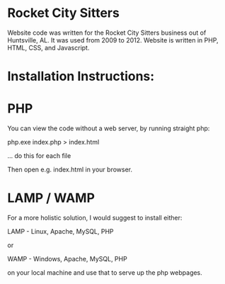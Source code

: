 # Rocket City Sitters

Website code was written for the Rocket City Sitters business out of Huntsville, AL.  It was used from 2009 to 2012.
Website is written in PHP, HTML, CSS, and Javascript.

# Installation Instructions:
# PHP
You can view the code without a web server, by running straight php:

php.exe index.php > index.html

... do this for each file

Then open e.g. index.html in your browser.

# LAMP / WAMP
For a more holistic solution, I would suggest to install either:

LAMP - Linux, Apache, MySQL, PHP

or

WAMP - Windows, Apache, MySQL, PHP

on your local machine and use that to serve up the php webpages.

